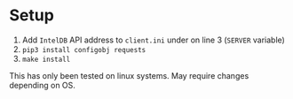 

# Setup

1) Add `IntelDB` API address to `client.ini` under on line 3 (`SERVER` variable)
2) `pip3 install configobj requests`
3) `make install`


This has only been tested on linux systems.  May require changes depending on OS.
